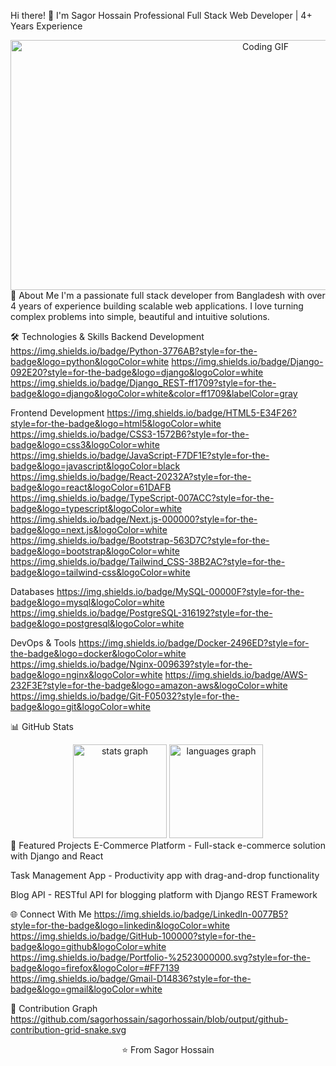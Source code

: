 Hi there! 👋 I'm Sagor Hossain
Professional Full Stack Web Developer | 4+ Years Experience
<div align="center"> <img src="[https://media.giphy.com/media/qgQUggAC3Pfv687qPC/giphy.gif](https://blogger.googleusercontent.com/img/b/R29vZ2xl/AVvXsEhWpBCYXkuAY_v57-kCWgG7Dqd81xGtoj2STeKEVqPm9q0u4qxZ-vIh_nLT7HoAQrzOC_m62cVkmpFsn-34msl3zOuj6fcFpoliForp8MUFdutyrEqoZZNXxrmcmnnON47MSPGRdjtDp-uaQE7kR_qCM0rIOxMSouYXtc9bcElhgmvQObtx-HG3i3CXWQ/w640-h466/develop-web.gif)" alt="Coding GIF" width="800" height="400" /> </div>
🚀 About Me
I'm a passionate full stack developer from Bangladesh with over 4 years of experience building scalable web applications. I love turning complex problems into simple, beautiful and intuitive solutions.

🛠️ Technologies & Skills
Backend Development
https://img.shields.io/badge/Python-3776AB?style=for-the-badge&logo=python&logoColor=white
https://img.shields.io/badge/Django-092E20?style=for-the-badge&logo=django&logoColor=white
https://img.shields.io/badge/Django_REST-ff1709?style=for-the-badge&logo=django&logoColor=white&color=ff1709&labelColor=gray

Frontend Development
https://img.shields.io/badge/HTML5-E34F26?style=for-the-badge&logo=html5&logoColor=white
https://img.shields.io/badge/CSS3-1572B6?style=for-the-badge&logo=css3&logoColor=white
https://img.shields.io/badge/JavaScript-F7DF1E?style=for-the-badge&logo=javascript&logoColor=black
https://img.shields.io/badge/React-20232A?style=for-the-badge&logo=react&logoColor=61DAFB
https://img.shields.io/badge/TypeScript-007ACC?style=for-the-badge&logo=typescript&logoColor=white
https://img.shields.io/badge/Next.js-000000?style=for-the-badge&logo=next.js&logoColor=white
https://img.shields.io/badge/Bootstrap-563D7C?style=for-the-badge&logo=bootstrap&logoColor=white
https://img.shields.io/badge/Tailwind_CSS-38B2AC?style=for-the-badge&logo=tailwind-css&logoColor=white

Databases
https://img.shields.io/badge/MySQL-00000F?style=for-the-badge&logo=mysql&logoColor=white
https://img.shields.io/badge/PostgreSQL-316192?style=for-the-badge&logo=postgresql&logoColor=white

DevOps & Tools
https://img.shields.io/badge/Docker-2496ED?style=for-the-badge&logo=docker&logoColor=white
https://img.shields.io/badge/Nginx-009639?style=for-the-badge&logo=nginx&logoColor=white
https://img.shields.io/badge/AWS-232F3E?style=for-the-badge&logo=amazon-aws&logoColor=white
https://img.shields.io/badge/Git-F05032?style=for-the-badge&logo=git&logoColor=white

📊 GitHub Stats
<div align="center"> <img src="https://github-readme-stats.vercel.app/api?username=sagorhossain&hide_title=false&hide_rank=false&show_icons=true&include_all_commits=true&count_private=true&disable_animations=false&theme=dracula&locale=en&hide_border=false" height="150" alt="stats graph" /> <img src="https://github-readme-stats.vercel.app/api/top-langs?username=sagorhossain&locale=en&hide_title=false&layout=compact&card_width=320&langs_count=5&theme=dracula&hide_border=false" height="150" alt="languages graph" /> </div>
🎯 Featured Projects
E-Commerce Platform - Full-stack e-commerce solution with Django and React

Task Management App - Productivity app with drag-and-drop functionality

Blog API - RESTful API for blogging platform with Django REST Framework

🌐 Connect With Me
https://img.shields.io/badge/LinkedIn-0077B5?style=for-the-badge&logo=linkedin&logoColor=white
https://img.shields.io/badge/GitHub-100000?style=for-the-badge&logo=github&logoColor=white
https://img.shields.io/badge/Portfolio-%2523000000.svg?style=for-the-badge&logo=firefox&logoColor=#FF7139
https://img.shields.io/badge/Gmail-D14836?style=for-the-badge&logo=gmail&logoColor=white

🐍 Contribution Graph
https://github.com/sagorhossain/sagorhossain/blob/output/github-contribution-grid-snake.svg

<div align="center">
⭐️ From Sagor Hossain

</div>
